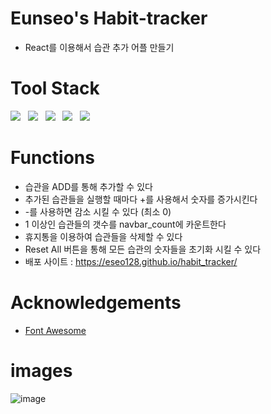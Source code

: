 # Eunseo's Habit-tracker
 
- React를 이용해서 습관 추가 어플 만들기<br>

# Tool Stack
<p>
    <img src="https://img.shields.io/badge/React-61DAFB?style=flat&logo=React&logoColor=black"/>&nbsp;&nbsp;
    <img src="https://img.shields.io/badge/JavaScript-F7DF1E?style=flat&logo=JavaScript&logoColor=black"/>&nbsp;&nbsp;
    <img src="https://img.shields.io/badge/HTML-E34F26?style=flat&logo=HTML5&logoColor=white"/>&nbsp;&nbsp;
    <img src="https://img.shields.io/badge/CSS-1572B6?style=flat&logo=CSS3&logoColor=white"/>&nbsp;&nbsp;
    <img src="https://img.shields.io/badge/Yarn-2C8EBB?style=flat&logo=Yarn&logoColor=white"/>&nbsp;&nbsp;

# Functions

- 습관을 ADD를 통해 추가할 수 있다<br>
- 추가된 습관들을 실행할 때마다 +를 사용해서 숫자를 증가시킨다<br>
- -를 사용하면 감소 시킬 수 있다 (최소 0)<br>
- 1 이상인 습관들의 갯수를 navbar_count에 카운트한다<br>
- 휴지통을 이용하여 습관들을 삭제할 수 있다<br>
- Reset All 버튼을 통해 모든 습관의 숫자들을 초기화 시킬 수 있다<br>
- 배포 사이트 : https://eseo128.github.io/habit_tracker/

# Acknowledgements
- <a href="https://fontawesome.com/">Font Awesome</a>

# images
![image](https://user-images.githubusercontent.com/34049770/125617060-2de8d0e1-6baa-4955-beaa-ca749b49ee4e.png)
